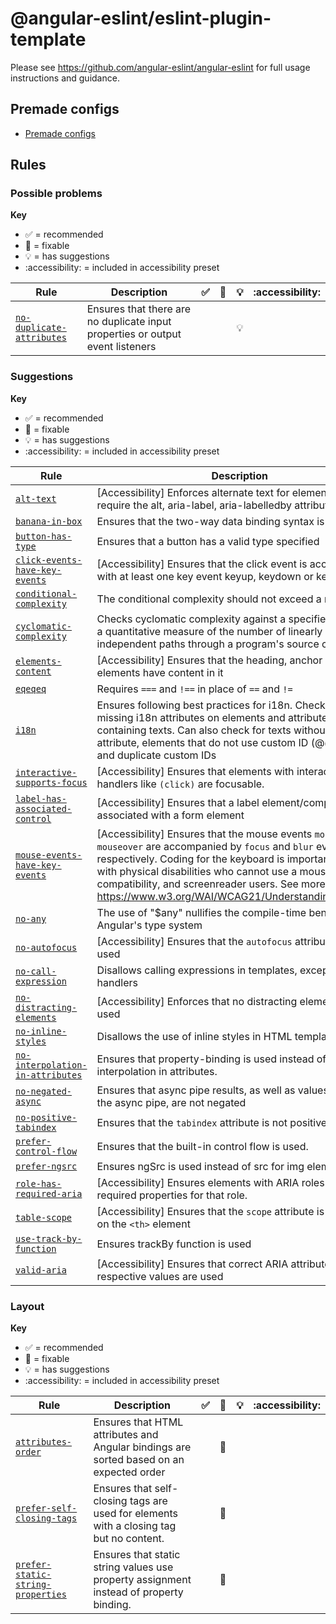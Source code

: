 # @angular-eslint/eslint-plugin-template

Please see https://github.com/angular-eslint/angular-eslint for full usage instructions and guidance.

## Premade configs

- [Premade configs](https://github.com/angular-eslint/angular-eslint/blob/main/packages/eslint-plugin-template/src/configs)

## Rules

<!-- begin problems rule list -->

### Possible problems

**Key**

- :white_check_mark: = recommended
- :wrench: = fixable
- :bulb: = has suggestions
- :accessibility: = included in accessibility preset

<!-- prettier-ignore-start -->
| Rule | Description | :white_check_mark: | :wrench: | :bulb: | :accessibility: |
| --- | --- | --- | --- | --- | --- |
| [`no-duplicate-attributes`](https://github.com/angular-eslint/angular-eslint/blob/main/packages/eslint-plugin-template/docs/rules/no-duplicate-attributes.md) | Ensures that there are no duplicate input properties or output event listeners |  |  | :bulb: |  |
<!-- prettier-ignore-end -->

<!-- end problems rule list -->

<!-- begin suggestions rule list -->

### Suggestions

**Key**

- :white_check_mark: = recommended
- :wrench: = fixable
- :bulb: = has suggestions
- :accessibility: = included in accessibility preset

<!-- prettier-ignore-start -->
| Rule | Description | :white_check_mark: | :wrench: | :bulb: | :accessibility: |
| --- | --- | --- | --- | --- | --- |
| [`alt-text`](https://github.com/angular-eslint/angular-eslint/blob/main/packages/eslint-plugin-template/docs/rules/alt-text.md) | [Accessibility] Enforces alternate text for elements which require the alt, aria-label, aria-labelledby attributes. |  |  |  | :accessibility: |
| [`banana-in-box`](https://github.com/angular-eslint/angular-eslint/blob/main/packages/eslint-plugin-template/docs/rules/banana-in-box.md) | Ensures that the two-way data binding syntax is correct | :white_check_mark: | :wrench: |  |  |
| [`button-has-type`](https://github.com/angular-eslint/angular-eslint/blob/main/packages/eslint-plugin-template/docs/rules/button-has-type.md) | Ensures that a button has a valid type specified |  |  |  |  |
| [`click-events-have-key-events`](https://github.com/angular-eslint/angular-eslint/blob/main/packages/eslint-plugin-template/docs/rules/click-events-have-key-events.md) | [Accessibility] Ensures that the click event is accompanied with at least one key event keyup, keydown or keypress. |  |  |  | :accessibility: |
| [`conditional-complexity`](https://github.com/angular-eslint/angular-eslint/blob/main/packages/eslint-plugin-template/docs/rules/conditional-complexity.md) | The conditional complexity should not exceed a rational limit |  |  |  |  |
| [`cyclomatic-complexity`](https://github.com/angular-eslint/angular-eslint/blob/main/packages/eslint-plugin-template/docs/rules/cyclomatic-complexity.md) | Checks cyclomatic complexity against a specified limit. It is a quantitative measure of the number of linearly independent paths through a program's source code |  |  |  |  |
| [`elements-content`](https://github.com/angular-eslint/angular-eslint/blob/main/packages/eslint-plugin-template/docs/rules/elements-content.md) | [Accessibility] Ensures that the heading, anchor and button elements have content in it |  |  |  | :accessibility: |
| [`eqeqeq`](https://github.com/angular-eslint/angular-eslint/blob/main/packages/eslint-plugin-template/docs/rules/eqeqeq.md) | Requires `===` and `!==` in place of `==` and `!=` | :white_check_mark: | :wrench: | :bulb: |  |
| [`i18n`](https://github.com/angular-eslint/angular-eslint/blob/main/packages/eslint-plugin-template/docs/rules/i18n.md) | Ensures following best practices for i18n. Checks for missing i18n attributes on elements and attributes containing texts. Can also check for texts without i18n attribute, elements that do not use custom ID (@@) feature and duplicate custom IDs |  | :wrench: | :bulb: |  |
| [`interactive-supports-focus`](https://github.com/angular-eslint/angular-eslint/blob/main/packages/eslint-plugin-template/docs/rules/interactive-supports-focus.md) | [Accessibility] Ensures that elements with interactive handlers like `(click)` are focusable. |  |  |  | :accessibility: |
| [`label-has-associated-control`](https://github.com/angular-eslint/angular-eslint/blob/main/packages/eslint-plugin-template/docs/rules/label-has-associated-control.md) | [Accessibility] Ensures that a label element/component is associated with a form element |  |  |  | :accessibility: |
| [`mouse-events-have-key-events`](https://github.com/angular-eslint/angular-eslint/blob/main/packages/eslint-plugin-template/docs/rules/mouse-events-have-key-events.md) | [Accessibility] Ensures that the mouse events `mouseout` and `mouseover` are accompanied by `focus` and `blur` events respectively. Coding for the keyboard is important for users with physical disabilities who cannot use a mouse, AT compatibility, and screenreader users. See more at https://www.w3.org/WAI/WCAG21/Understanding/keyboard |  |  |  | :accessibility: |
| [`no-any`](https://github.com/angular-eslint/angular-eslint/blob/main/packages/eslint-plugin-template/docs/rules/no-any.md) | The use of "$any" nullifies the compile-time benefits of Angular's type system |  |  | :bulb: |  |
| [`no-autofocus`](https://github.com/angular-eslint/angular-eslint/blob/main/packages/eslint-plugin-template/docs/rules/no-autofocus.md) | [Accessibility] Ensures that the `autofocus` attribute is not used |  | :wrench: |  | :accessibility: |
| [`no-call-expression`](https://github.com/angular-eslint/angular-eslint/blob/main/packages/eslint-plugin-template/docs/rules/no-call-expression.md) | Disallows calling expressions in templates, except for output handlers |  |  |  |  |
| [`no-distracting-elements`](https://github.com/angular-eslint/angular-eslint/blob/main/packages/eslint-plugin-template/docs/rules/no-distracting-elements.md) | [Accessibility] Enforces that no distracting elements are used |  | :wrench: |  | :accessibility: |
| [`no-inline-styles`](https://github.com/angular-eslint/angular-eslint/blob/main/packages/eslint-plugin-template/docs/rules/no-inline-styles.md) | Disallows the use of inline styles in HTML templates |  |  |  |  |
| [`no-interpolation-in-attributes`](https://github.com/angular-eslint/angular-eslint/blob/main/packages/eslint-plugin-template/docs/rules/no-interpolation-in-attributes.md) | Ensures that property-binding is used instead of interpolation in attributes. |  |  |  |  |
| [`no-negated-async`](https://github.com/angular-eslint/angular-eslint/blob/main/packages/eslint-plugin-template/docs/rules/no-negated-async.md) | Ensures that async pipe results, as well as values used with the async pipe, are not negated | :white_check_mark: |  | :bulb: |  |
| [`no-positive-tabindex`](https://github.com/angular-eslint/angular-eslint/blob/main/packages/eslint-plugin-template/docs/rules/no-positive-tabindex.md) | Ensures that the `tabindex` attribute is not positive |  |  | :bulb: |  |
| [`prefer-control-flow`](https://github.com/angular-eslint/angular-eslint/blob/main/packages/eslint-plugin-template/docs/rules/prefer-control-flow.md) | Ensures that the built-in control flow is used. |  |  |  |  |
| [`prefer-ngsrc`](https://github.com/angular-eslint/angular-eslint/blob/main/packages/eslint-plugin-template/docs/rules/prefer-ngsrc.md) | Ensures ngSrc is used instead of src for img elements |  |  |  |  |
| [`role-has-required-aria`](https://github.com/angular-eslint/angular-eslint/blob/main/packages/eslint-plugin-template/docs/rules/role-has-required-aria.md) | [Accessibility] Ensures elements with ARIA roles have all required properties for that role. |  |  | :bulb: | :accessibility: |
| [`table-scope`](https://github.com/angular-eslint/angular-eslint/blob/main/packages/eslint-plugin-template/docs/rules/table-scope.md) | [Accessibility] Ensures that the `scope` attribute is only used on the `<th>` element |  | :wrench: |  | :accessibility: |
| [`use-track-by-function`](https://github.com/angular-eslint/angular-eslint/blob/main/packages/eslint-plugin-template/docs/rules/use-track-by-function.md) | Ensures trackBy function is used |  |  |  |  |
| [`valid-aria`](https://github.com/angular-eslint/angular-eslint/blob/main/packages/eslint-plugin-template/docs/rules/valid-aria.md) | [Accessibility] Ensures that correct ARIA attributes and respective values are used |  |  | :bulb: | :accessibility: |
<!-- prettier-ignore-end -->

<!-- end suggestions rule list -->

<!-- begin layout rule list -->

### Layout

**Key**

- :white_check_mark: = recommended
- :wrench: = fixable
- :bulb: = has suggestions
- :accessibility: = included in accessibility preset

<!-- prettier-ignore-start -->
| Rule | Description | :white_check_mark: | :wrench: | :bulb: | :accessibility: |
| --- | --- | --- | --- | --- | --- |
| [`attributes-order`](https://github.com/angular-eslint/angular-eslint/blob/main/packages/eslint-plugin-template/docs/rules/attributes-order.md) | Ensures that HTML attributes and Angular bindings are sorted based on an expected order |  | :wrench: |  |  |
| [`prefer-self-closing-tags`](https://github.com/angular-eslint/angular-eslint/blob/main/packages/eslint-plugin-template/docs/rules/prefer-self-closing-tags.md) | Ensures that self-closing tags are used for elements with a closing tag but no content. |  | :wrench: |  |  |
| [`prefer-static-string-properties`](https://github.com/angular-eslint/angular-eslint/blob/main/packages/eslint-plugin-template/docs/rules/prefer-static-string-properties.md) | Ensures that static string values use property assignment instead of property binding. |  | :wrench: |  |  |
<!-- prettier-ignore-end -->

<!-- end layout rule list -->

<!-- begin deprecated rule list -->

<!-- end deprecated rule list -->
